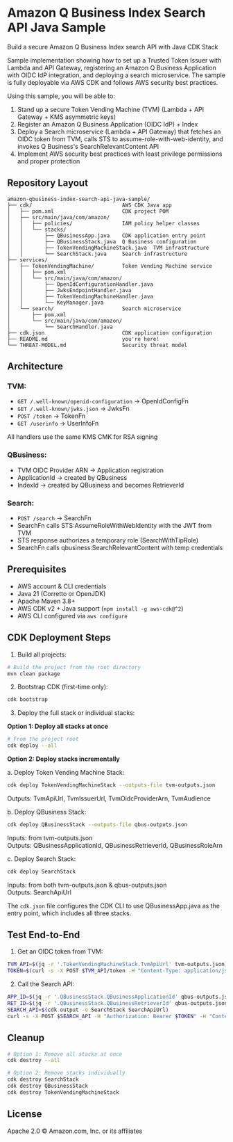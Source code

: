 # Amazon Q Business Index Search API Java Sample

Build a secure Amazon Q Business Index search API with Java CDK Stack

Sample implementation showing how to set up a Trusted Token Issuer with Lambda and API Gateway, registering an Amazon Q Business Application with OIDC IdP integration, and deploying a search microservice. The sample is fully deployable via AWS CDK and follows AWS security best practices.

Using this sample, you will be able to:
1. Stand up a secure Token Vending Machine (TVM) (Lambda + API Gateway + KMS asymmetric keys)
2. Register an Amazon Q Business Application (OIDC IdP) + Index
3. Deploy a Search microservice (Lambda + API Gateway) that fetches an OIDC token from TVM, calls STS to assume-role-with-web-identity, and invokes Q Business's SearchRelevantContent API
4. Implement AWS security best practices with least privilege permissions and proper protection

## Repository Layout

```
amazon-qbusiness-index-search-api-java-sample/
├── cdk/                             AWS CDK Java app
│   ├── pom.xml                      CDK project POM
│   ├── src/main/java/com/amazon/
│   │   ├── policies/                IAM policy helper classes
│   │   └── stacks/
│   │       ├── QBusinessApp.java    CDK application entry point
│   │       ├── QBusinessStack.java  Q Business configuration
│   │       ├── TokenVendingMachineStack.java  TVM infrastructure
│   │       └── SearchStack.java     Search infrastructure
├── services/
│   ├── TokenVendingMachine/         Token Vending Machine service
│   │   ├── pom.xml
│   │   └── src/main/java/com/amazon/
│   │       ├── OpenIdConfigurationHandler.java
│   │       ├── JwksEndpointHandler.java
│   │       ├── TokenVendingMachineHandler.java
│   │       └── KeyManager.java
│   └── search/                      Search microservice
│       ├── pom.xml
│       └── src/main/java/com/amazon/
│           └── SearchHandler.java
├── cdk.json                         CDK application configuration
├── README.md                        you're here!
└── THREAT-MODEL.md                  Security threat model
```

## Architecture

### TVM:

* `GET /.well-known/openid-configuration` → OpenIdConfigFn
* `GET /.well-known/jwks.json`         → JwksFn
* `POST /token`                        → TokenFn
* `GET /userinfo`                      → UserInfoFn

All handlers use the same KMS CMK for RSA signing

### QBusiness:

* TVM OIDC Provider ARN → Application registration
* ApplicationId → created by QBusiness
* IndexId → created by QBusiness and becomes RetrieverId

### Search:

* `POST /search` → SearchFn
* SearchFn calls STS:AssumeRoleWithWebIdentity with the JWT from TVM
* STS response authorizes a temporary role (SearchWithTipRole)
* SearchFn calls qbusiness:SearchRelevantContent with temp credentials

## Prerequisites

* AWS account & CLI credentials
* Java 21 (Corretto or OpenJDK)
* Apache Maven 3.8+
* AWS CDK v2 + Java support (`npm install -g aws-cdk@^2`)
* AWS CLI configured via `aws configure`

## CDK Deployment Steps

1. Build all projects:
```bash
# Build the project from the root directory
mvn clean package
```

2. Bootstrap CDK (first-time only):
```bash
cdk bootstrap
```

3. Deploy the full stack or individual stacks:

**Option 1: Deploy all stacks at once**
```bash
# From the project root
cdk deploy --all
```

**Option 2: Deploy stacks incrementally**

a. Deploy Token Vending Machine Stack:
```bash
cdk deploy TokenVendingMachineStack --outputs-file tvm-outputs.json
```
Outputs: TvmApiUrl, TvmIssuerUrl, TvmOidcProviderArn, TvmAudience

b. Deploy QBusiness Stack:
```bash
cdk deploy QBusinessStack --outputs-file qbus-outputs.json
```
Inputs: from tvm-outputs.json  
Outputs: QBusinessApplicationId, QBusinessRetrieverId, QBusinessRoleArn

c. Deploy Search Stack:
```bash
cdk deploy SearchStack
```
Inputs: from both tvm-outputs.json & qbus-outputs.json  
Outputs: SearchApiUrl

The `cdk.json` file configures the CDK CLI to use QBusinessApp.java as the entry point, which includes all three stacks.

## Test End-to-End

1. Get an OIDC token from TVM:
```bash
TVM_API=$(jq -r '.TokenVendingMachineStack.TvmApiUrl' tvm-outputs.json)
TOKEN=$(curl -s -X POST $TVM_API/token -H "Content-Type: application/json" -d '{"email":"you@example.com"}' | jq -r .id_token)
```

2. Call the Search API:
```bash
APP_ID=$(jq -r '.QBusinessStack.QBusinessApplicationId' qbus-outputs.json)
RET_ID=$(jq -r '.QBusinessStack.QBusinessRetrieverId' qbus-outputs.json)
SEARCH_API=$(cdk output -o SearchStack SearchApiUrl)
curl -s -X POST $SEARCH_API -H "Authorization: Bearer $TOKEN" -H "Content-Type: application/json" -d '{"email":"you@example.com","query":"quarterly","applicationId":"'"$APP_ID"'","retrieverId":"'"$RET_ID"'"}'
```

## Cleanup

```bash
# Option 1: Remove all stacks at once
cdk destroy --all

# Option 2: Remove stacks individually
cdk destroy SearchStack
cdk destroy QBusinessStack
cdk destroy TokenVendingMachineStack
```

## License

Apache 2.0 © Amazon.com, Inc. or its affiliates